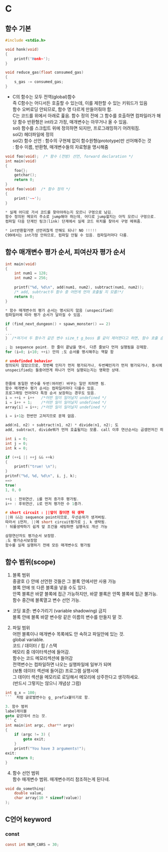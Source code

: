 # C

## 함수 기본

```C
#include <stdio.h>

void honk(void)
{
    printf('Honk~');
}

void reduce_gas(float consumed_gas)
{
    s_gas -= consumed_gas;
}
```
* C의 함수는 모두 전역(global)함수  
즉 C함수는 어디서든 호출할 수 있는데, 이를 제한할 수 있는 키워드가 있음  
함수 오버로딩 안되므로, 함수 명 다르게 만들어줘야 함.  
C는 코드를 위에서 아래로 훑음.  함수 정의 전에 그 함수를 호출하면 컴파일러가 해당 함수 반환형은 int라고 가정, 매개변수는 아무거나 올 수 있음.  
sol) 함수를 스크립트 위에 정의하면 되지만, 프로그래밍하기 어려워짐.  
sol2) 헤더파일에 정의  
sol2) 함수 선언 : 함수의 구현체 없이 함수원형(prototype)만 선어해주는 것  
:  함수 이름, 반환형, 매개변수들의 자료형을 명시해줌  

```C
void foo(void);  /* 함수 (전방) 선언, forward declaration */
int main(void)
{
    foo{};
    getchar();
    return 0;
}
void foo(void)  /* 함수 정의 */
{
    print('~~');
}

* 실제 어디로 가서 코드를 찾아야하는지 모르니 구멍으로 남김.
함수 정의된 메모리 주소로 jump해야 하는데, 어디로 jump할지는 아직 모르니 구멍으로. 
컴파일 다음 단계인 링크(link) 단계에서 실제 코드 위치를 찾아서 구멍 메꿔줌.

* int반환할거면 선언귀찮게 안해도 되나? NO !!!!!
C99에서는 int가정 안하므로, 컴파일 안될 수 있음. 컴파일러마다 다름.
```

## 함수 매개변수 평가 순서, 피여산자 평가 순서
```C
int main(void)
{
    int num1 = 128;
    int num2 = 256;
    
    printf("%d, %d\n", add(num1, num2), subtract(num1, num2));
    /* add, subtract두 함수 중 어떤게 먼저 호출될 지 모름!*/
    return 0;
}

* 함수 매개변수의 평가 순서는 명시되지 않음 (unspecified)
컴파일러에 따라 평가 순서가 달라질 수 있음.

if (find_next_dungeon() + spawn_monster() == 2)
{
...
}  /*여기서 두 함수가 같은 변수 size_t g_boss 를 같이 제어한다고 하면, 함수 호출 순서가 unspecified이기 때문에, 엉둥하게 작동할 수 있음*/

; 는 sequence point. 한 줄이 끝남을 명시, 다른 줄보다 먼저 실행됨을 강제함.  
for (i=0; i<10; ++i) 안의 ;도 순서를 명시해주는 역할 함

# undefinded behavior
정의되지 않았으므로, 첫번째 인자가 먼저 평가되거나, 두번째인자가 먼저 평가되거나, 동시에 평가될 수도 있는데 어떻게 작동할 지 모름. !!!
unspecified는 둘중어떤게 하나가 먼저 실행되는지는 명확한 상태.


한줄에 동일한 변수를 두번(여러번) 바꾸는 일만 피하면 됨.
함수 매개변수 평가 순서는 컴파일러마다 다를수 있음.
프로그래밍 언어마다 특정 순서 보장하는 경우도 있음.  
i = ++i + i++   /*어떤 일이 일어날지 undefined */
i = i++ + 1;    /*어떤 일이 일어날지 undefined */
array[i] = i++; /*어떤 일이 일어날지 undefined */

i = i+1는 한번만 고쳐지므로 문제 없음.

add(n1, n2) + subtract(n1, n2) * divide(n1, n2); 도
add, subtract, divide뭐가 먼저 호출될지는 모름. call 이후 연산순서는 곱셈먼저긴 하지.
```

```C
int i = 0;
int j = 0;
int k = 0;

if (++i || ++j && ++k)
{
    printf("true! \n");
}
pritnf("%d, %d, %d\n", i, j, k);
==>
true!
1, 0, 0

++i : 전위연산, i를 먼저 증가후 평가됨.
i++ : 후위연산, i로 먼저 평가한 수 1증가.

# short circuit : ||앞이 참이면 뒤 생략
||와 &&는 sequence point이므로, 우선순위가 생겨버림. 
따라서 i먼저, ||에 short circuit평가로 j, k 생략됨.
! 뒤를생략하기 쉽게 앞 조건을 세팅하면 실행속도 개선 가능

삼항연산자도 평가순서 보장함.
;도 평가순서보장함
함수를 실제 실행하기 전에 모든 매개변수도 평가됨
```

## 함수 범위(scope)

1. 블록 범위  
중괄호 {} 안에 선언한 것들은 그 블록 안에서만 사용 가능  
블록 안에 또 다른 블록을 넣을 수도 있다.  
안쪽 블록은 바깥 블록에 접근 가능하지만, 바깥 블록은 안쪽 블록에 접근 불가능.  
함수 중간에 블록열고 변수 선언 가능.  
* 코딩 표준: 변수가리기 (variable shadowing) 금지  
블록 안에 블록 바깥 변수랑 같은 이름의 변수를 만들지 말 것.

2. 파일 범위  
어떤 블록이나 매개변수 목록에도 안 속하고 파일안에 있는 것.  
global variable.  
코드 / 데이터 / 힙 / 스택  
메모리 중 데이터섹션에 들어감.  
함수는 코드 메모리섹션에 들어감  
전역변수는 컴파일하면 나오는 실행파일에 일부가 되며  
(보통 데이터 섹션에 들어감) 프로그램 실행시에   
그 데이터 섹션을 메모리로 로딩해서 메모리에 상주한다고 생각하세요.   
(반드시 그렇지는 않으니 개념상 그럼)  

``` C 
int g_x = 100; 
```  처럼 글로벌변수는 g_ prefix붙이기로 함.  

3. 함수 범위  
label레이블  
goto 같은데서 쓰는 것.
``` C
int main(int argc, char** argv)
{
    if (argc != 3) {
        goto exit;
    }
    printf("You have 3 arguments!");
exit:
    return 0;
}
```  

4. 함수 선언 범위  
함수 매개변수 범위. 매개변수끼리 참조하는게 된다네.
``` C
void do_something(
    double value,
    char array[10 * sizeof(value)]
);
```

## C언어 keyword

### const
``` C
const int NUM_CARS = 30;
```
